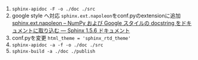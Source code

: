 1. `sphinx-apidoc -F -o ./doc ./src`
1. google style へ対応 `sphinx.ext.napoleon`をconf.pyのextensionに追加
[sphinx.ext.napoleon – NumPy および Google スタイルの docstring をドキュメントに取り込む — Sphinx 1.5.6 ドキュメント](http://www.sphinx-doc.org/ja/stable/ext/napoleon.html)
1. conf.pyを変更 `html_theme = 'sphinx_rtd_theme'`
1. `sphinx-apidoc -a -f -o ./doc ./src`
1. `sphinx-build -a ./doc ./publish`